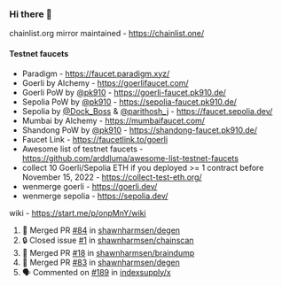 ### Hi there 👋

chainlist.org mirror maintained - https://chainlist.one/

#### Testnet faucets
- Paradigm - https://faucet.paradigm.xyz/
- Goerli by Alchemy - https://goerlifaucet.com/
- Goerli PoW by [@pk910](https://github.com/pk910/PoWFaucet) - https://goerli-faucet.pk910.de/
- Sepolia PoW by [@pk910](https://github.com/pk910/PoWFaucet) - https://sepolia-faucet.pk910.de/
- Sepolia by [@Dock_Boss](https://twitter.com/Dock_Boss) & [@parithosh_j](https://twitter.com/parithosh_j) - https://faucet.sepolia.dev/
- Mumbai by Alchemy - https://mumbaifaucet.com/
- Shandong PoW by [@pk910](https://github.com/pk910/PoWFaucet) - https://shandong-faucet.pk910.de/ 
- Faucet Link - https://faucetlink.to/goerli
- Awesome list of testnet faucets - https://github.com/arddluma/awesome-list-testnet-faucets
- collect 10 Goerli/Sepolia ETH if you deployed >= 1 contract before November 15, 2022 - https://collect-test-eth.org/
- wenmerge goerli - https://goerli.dev/
- wenmerge sepolia - https://sepolia.dev/ 

wiki - https://start.me/p/onpMnY/wiki

<!--START_SECTION:activity-->
1. 🎉 Merged PR [#84](https://github.com/shawnharmsen/degen/pull/84) in [shawnharmsen/degen](https://github.com/shawnharmsen/degen)
2. 🔒 Closed issue [#1](https://github.com/shawnharmsen/chainscan/issues/1) in [shawnharmsen/chainscan](https://github.com/shawnharmsen/chainscan)
3. 🎉 Merged PR [#18](https://github.com/shawnharmsen/braindump/pull/18) in [shawnharmsen/braindump](https://github.com/shawnharmsen/braindump)
4. 🎉 Merged PR [#83](https://github.com/shawnharmsen/degen/pull/83) in [shawnharmsen/degen](https://github.com/shawnharmsen/degen)
5. 🗣 Commented on [#189](https://github.com/indexsupply/x/issues/189#issuecomment-1803862035) in [indexsupply/x](https://github.com/indexsupply/x)
<!--END_SECTION:activity-->
